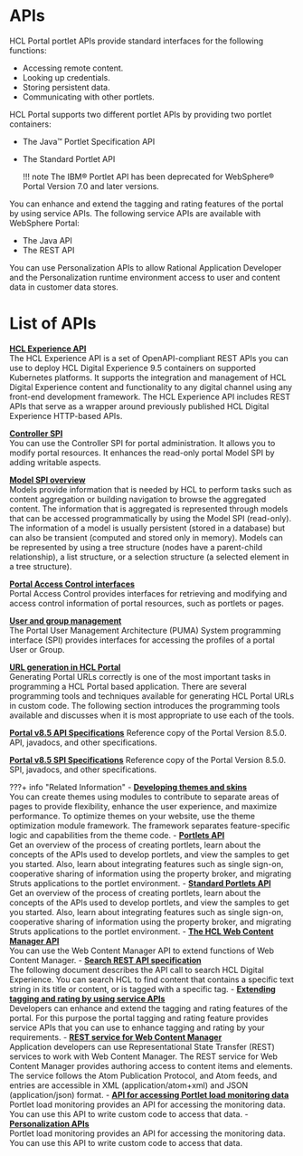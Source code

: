 # APIs

HCL Portal portlet APIs provide standard interfaces for the following functions:

-   Accessing remote content.
-   Looking up credentials.
-   Storing persistent data.
-   Communicating with other portlets.

HCL Portal supports two different portlet APIs by providing two portlet containers:

-   The Java™ Portlet Specification API
-   The Standard Portlet API

    !!! note
        The IBM® Portlet API has been deprecated for WebSphere® Portal Version 7.0 and later versions.


You can enhance and extend the tagging and rating features of the portal by using service APIs. The following service APIs are available with WebSphere Portal:

-   The Java API
-   The REST API

You can use Personalization APIs to allow Rational Application Developer and the Personalization runtime environment access to user and content data in customer data stores.

# List of APIs

**[HCL Experience API](../apis/hcl_experience_api/index.md)**  
The HCL Experience API is a set of OpenAPI-compliant REST APIs you can use to deploy HCL Digital Experience 9.5 containers on supported Kubernetes platforms. It supports the integration and management of HCL Digital Experience content and functionality to any digital channel using any front-end development framework. The HCL Experience API includes REST APIs that serve as a wrapper around previously published HCL Digital Experience HTTP-based APIs.


**[Controller SPI](../apis/controller_spi/index.md)**  
You can use the Controller SPI for portal administration. It allows you to modify portal resources. It enhances the read-only portal Model SPI by adding writable aspects.

**[Model SPI overview](../apis/model_spi/index.md)**  
Models provide information that is needed by HCL to perform tasks such as content aggregation or building navigation to browse the aggregated content. The information that is aggregated is represented through models that can be accessed programmatically by using the Model SPI (read-only). The information of a model is usually persistent (stored in a database) but can also be transient (computed and stored only in memory). Models can be represented by using a tree structure (nodes have a parent-child relationship), a list structure, or a selection structure (a selected element in a tree structure).

**[Portal Access Control interfaces](../apis/portal_access_control_interfaces/index.md)**  
Portal Access Control provides interfaces for retrieving and modifying and access control information of portal resources, such as portlets or pages.


**[User and group management](../apis/puma_spi/index.md)**  
The Portal User Management Architecture (PUMA) System programming interface (SPI) provides interfaces for accessing the profiles of a portal User or Group.


**[URL generation in HCL Portal](../apis/url_generation/index.md)**  
Generating Portal URLs correctly is one of the most important tasks in programming a HCL Portal based application. There are several programming tools and techniques available for generating HCL Portal URLs in custom code. The following section introduces the programming tools available and discusses when it is most appropriate to use each of the tools.


**[Portal v8.5 API Specifications](https://help.hcltechsw.com/digital-experience/8.5/dev/javadoc/vrm/850/api_docs/index.html)**
Reference copy of the Portal Version 8.5.0. API, javadocs, and other specifications.


**[Portal v8.5 SPI Specifications](https://help.hcltechsw.com/digital-experience/8.5/dev/javadoc/vrm/850/spi_docs/index.html)**
Reference copy of the Portal Version 8.5.0. SPI, javadocs, and other specifications.

???+ info "Related Information"
    - **[Developing themes and skins](../../build_sites/themes_skins/index.md)**  
    You can create themes using modules to contribute to separate areas of pages to provide flexibility, enhance the user experience, and maximize performance. To optimize themes on your website, use the theme optimization module framework. The framework separates feature-specific logic and capabilities from the theme code.
    - **[Portlets API](../portlets_development/portlet_api/index.md)**  
    Get an overview of the process of creating portlets, learn about the concepts of the APIs used to develop portlets, and view the samples to get you started. Also, learn about integrating features such as single sign-on, cooperative sharing of information using the property broker, and migrating Struts applications to the portlet environment.
    - **[Standard Portlets API](../portlets_development/standard_portlet_api/index.md)**  
    Get an overview of the process of creating portlets, learn about the concepts of the APIs used to develop portlets, and view the samples to get you started. Also, learn about integrating features such as single sign-on, cooperative sharing of information using the property broker, and migrating Struts applications to the portlet environment.
    - **[The HCL Web Content Manager API](../../manage_content/wcm_development/wcm_dev_api/index.md)**  
    You can use the Web Content Manager API to extend functions of Web Content Manager.
    - **[Search REST API specification](../../build_sites/search/search-rest-api/index.md)**  
    The following document describes the API call to search HCL Digital Experience. You can search HCL to find content that contains a specific text string in its title or content, or is tagged with a specific tag.
    - **[Extending tagging and rating by using service APIs](../../build_sites/tagging_rating/dev_tagging_and_rating/index.md)**  
    Developers can enhance and extend the tagging and rating features of the portal. For this purpose the portal tagging and rating feature provides service APIs that you can use to enhance tagging and rating by your requirements.
    - **[REST service for Web Content Manager](../../manage_content/wcm_development/wcm_rest/index.md)**  
    Application developers can use Representational State Transfer (REST) services to work with Web Content Manager. The REST service for Web Content Manager provides authoring access to content items and elements. The service follows the Atom Publication Protocol, and Atom feeds, and entries are accessible in XML (application/atom+xml) and JSON (application/json) format.
    - **[API for accessing Portlet load monitoring data](../../build_sites/site_analytics/portlet_load_monitoring/plmr_api.md)**  
    Portlet load monitoring provides an API for accessing the monitoring data. You can use this API to write custom code to access that data.
    - **[Personalization APIs](../..//manage_content/pzn/pzn_apis/index.md)**  
    Portlet load monitoring provides an API for accessing the monitoring data. You can use this API to write custom code to access that data.

